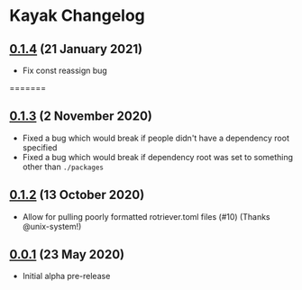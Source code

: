 # Kayak Changelog

## [0.1.4](https://github.com/elliottlmz/kayak/releases/tag/v0.1.4) (21 January 2021)

- Fix const reassign bug

=======
## [0.1.3](https://github.com/elliottlmz/kayak/releases/tags/v0.1.3) (2 November 2020)

- Fixed a bug which would break if people didn't have a dependency root specified
- Fixed a bug which would break if dependency root was set to something other than `./packages`

## [0.1.2](https://github.com/elliottlmz/kayak/releases/tag/v0.1.2) (13 October 2020)

- Allow for pulling poorly formatted rotriever.toml files (#10) (Thanks @unix-system!)

## [0.0.1](https://github.com/elliottlmz/kayak/releases/tag/v0.0.1) (23 May 2020)

- Initial alpha pre-release
